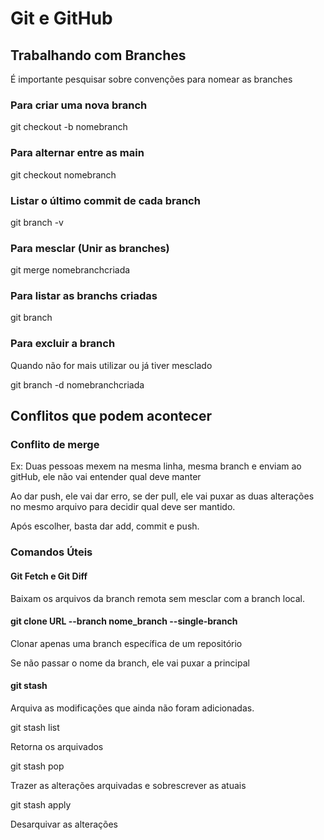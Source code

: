 # Git e GitHub
## Trabalhando com Branches

É importante pesquisar sobre convenções para nomear as branches

### Para criar uma nova branch

git checkout -b nomebranch

### Para alternar entre as main

git checkout nomebranch

### Listar o último commit de cada branch

git branch -v

### Para mesclar (Unir as branches)

git merge nomebranchcriada

### Para listar as branchs criadas

git branch

### Para excluir a branch

Quando não for mais utilizar ou já tiver mesclado

git branch -d nomebranchcriada

## Conflitos que podem acontecer

### Conflito de merge

Ex: Duas pessoas mexem na mesma linha, mesma branch e enviam ao gitHub, ele não vai entender qual deve manter

Ao dar push, ele vai dar erro, se der pull, ele vai puxar as duas alterações no mesmo arquivo para decidir qual deve ser mantido.

Após escolher, basta dar add, commit e push.

### Comandos Úteis

#### Git Fetch e Git Diff

Baixam os arquivos da branch remota sem mesclar com a branch local.

#### git clone URL --branch nome_branch --single-branch

Clonar apenas uma branch específica de um repositório

Se não passar o nome da branch, ele vai puxar a principal

#### git stash

Arquiva as modificações que ainda não foram adicionadas.

git stash list 

Retorna os arquivados

git stash pop 

Trazer as alterações arquivadas e sobrescrever as atuais

git stash apply

Desarquivar as alterações


